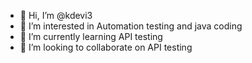 - 👋 Hi, I’m @kdevi3
- 👀 I’m interested in Automation testing and java coding
- 🌱 I’m currently learning API testing
- 💞️ I’m looking to collaborate on API testing 

<!---
kdevi3/kdevi3 is a ✨ special ✨ repository because its `README.md` (this file) appears on your GitHub profile.
You can click the Preview link to take a look at your changes.
--->
